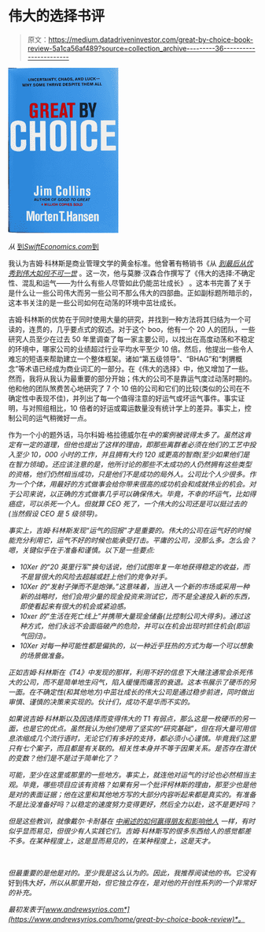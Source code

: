 # 伟大的选择书评

> 原文：<https://medium.datadriveninvestor.com/great-by-choice-book-review-5a1ca56af489?source=collection_archive---------36----------------------->

![](img/4963eb1fa331453315e830b321d0fc99.png)

*从* [到*SwiftEconomics.com*到](https://swifteconomics.wordpress.com/2013/05/06/swift-reviews-great-by-choice/)

我认为吉姆·科林斯是商业管理文学的黄金标准。他曾著有畅销书《从 [*到最后*](http://www.amazon.com/Built-Last-Successful-Visionary-Companies/dp/0060566108/ref=la_B001H6GSHK_1_5?ie=UTF8&qid=1367817897&sr=1-5)[*从优秀到伟大*](http://www.amazon.com/Good-Great-Companies-Leap-Others/dp/0066620996/ref=la_B001H6GSHK_1_1?ie=UTF8&qid=1367817897&sr=1-1)[*如何不可一世*](http://www.amazon.com/How-The-Mighty-Fall-Companies/dp/0977326411/ref=pd_sim_b_3) 。这一次，他与莫滕·汉森合作撰写了《伟大的选择:不确定性、混乱和运气——为什么有些人尽管如此仍能茁壮成长》 。这本书完善了关于是什么让一些公司伟大而另一些公司不那么伟大的四部曲。正如副标题所暗示的，这本书关注的是一些公司如何在动荡的环境中茁壮成长。

吉姆·科林斯的优势在于同时使用大量的研究，并找到一种方法将其归结为一个可读的，连贯的，几乎要点式的叙述。对于这个 boo，他有一个 20 人的团队，一些研究人员至少在过去 50 年里调查了每一家主要公司，以找出在高度动荡和不稳定的环境中，哪家公司的业绩超过行业平均水平至少 10 倍。然后，他提出一些令人难忘的短语来帮助建立一个整体框架。诸如“第五级领导”、“BHAG”和“刺猬概念”等术语已经成为商业词汇的一部分。在《伟大的选择》中，他又增加了一些。然而，我将从我认为最重要的部分开始；伟大的公司不是靠运气度过动荡时期的。他和他的团队煞费苦心地研究了 7 个 10 倍的公司和它们的比较(类似的公司在不确定性中表现不佳)，并列出了每一个值得注意的好运气或坏运气事件。事实证明，与对照组相比，10 倍者的好运或霉运数量没有统计学上的差异。事实上，控制公司的运气稍微好一点。

作为一个小的题外话，马尔科姆·格拉德威尔在[](http://www.amazon.com/Outliers-Story-Success-Malcolm-Gladwell/dp/0316017930/ref=sr_1_1?s=books&ie=UTF8&qid=1367819034&sr=1-1&keywords=malcolm+gladwell)*中的案例被说得太多了。虽然这肯定有一定的道理，但他也提出了这样的理由，即那些离群者必须在他们的工艺中投入至少 10，000 小时的工作，并且拥有大约 120 或更高的智商(至少如果他们是在智力领域)。还应该注意的是，他所讨论的那些不太成功的人仍然拥有这些类型的资格，他们仍然相当成功，只是他们不是成功的局外人。公司比个人少很多。作为一个个体，用最好的方式做事会给你带来很高的成功机会和成就伟业的机会。对于公司来说，以正确的方式做事几乎可以确保伟大。毕竟，不幸的坏运气，比如得癌症，可以杀死一个人。但就算 CEO 死了，一个伟大的公司还是可以挺过去的(当然假设 CEO 是 5 级领导)。*

*事实上，吉姆·科林斯发现“运气的回报”才是重要的。伟大的公司在运气好的时候能充分利用它，运气不好的时候也能承受打击。平庸的公司，没那么多。怎么会？嗯，关键似乎在于准备和谨慎。以下是一些要点:*

*   *10Xer 的“20 英里行军”换句话说，他们试图年复一年地获得稳定的收益，而不是冒很大的风险去超越或赶上他们的竞争对手。*
*   *10Xer 的“发射子弹而不是炮弹。”这意味着，当进入一个新的市场或采用一种新的战略时，他们会用少量的现金投资来测试它，而不是全速投入新的东西，即使看起来有很大的机会或紧迫感。*
*   *10xer 的“生活在死亡线上”并携带大量现金储备(比控制公司大得多)。通过这种方式，他们永远不会面临破产的危险，并可以在机会出现时抓住机会(即运气回归)。*
*   *10Xer 对每一种可能性都是偏执的，以一种近乎狂热的方式为每一个可以想象的场景做准备。*

*正如吉姆·科林斯在《T4》中发现的那样，利用不好的信息下大赌注通常会杀死伟大的公司，而不是简单地生闷气，陷入缓慢而痛苦的衰退。这本书展示了硬币的另一面。在不确定性(和其他地方)中茁壮成长的伟大公司是通过稳步前进，同时做出审慎、谨慎的决策来实现的。伙计们，成功不是华而不实的。*

*如果说吉姆·科林斯以及因选择而变得伟大的 T1 有弱点，那么这是一枚硬币的另一面，也是它的优点。虽然我认为他们使用了坚实的“研究基础”，但在将大量可用信息浓缩成几个流行语时，无论它们有多好的支持，都必须小心谨慎。毕竟我们这里只有七个案子，而且都是有关联的。相关性本身并不等于因果关系。是否存在潜伏的变数？他们是不是过于简单化了？*

*可能，至少在这里或那里的一些地方。事实上，就连他对运气的讨论也必然相当主观。毕竟，哪些项目应该有资格？如果有另一个批评柯林斯的理由，那至少也是他是对的表面证据；他在这里和其他地方写的大部分内容听起来都是真实的。有准备不是比没准备好吗？以稳定的速度努力变得更好，然后全力以赴，这不是更好吗？*

*但是这些教训，就像戴尔·卡耐基在 [*中阐述的如何赢得朋友和影响他人*](http://www.amazon.com/How-Win-Friends-Influence-People/dp/1439167346/ref=sr_1_1?s=books&ie=UTF8&qid=1367819015&sr=1-1&keywords=dale+carnegie) 一样，有时似乎显而易见，但很少有人实践它们。吉姆·科林斯写的很多东西给人的感觉都差不多。在某种程度上，这是显而易见的，在某种程度上，这是天才。*

*​*

*但最重要的是他是对的。至少我是这么认为的。因此，我推荐阅读他的书。它没有*好到伟大*好，所以从那里开始，但它独立存在，是对他的开创性系列的一个非常好的补充。*

**最初发表于*[*www.andrewsyrios.com*](https://www.andrewsyrios.com/home/great-by-choice-book-review)*。**